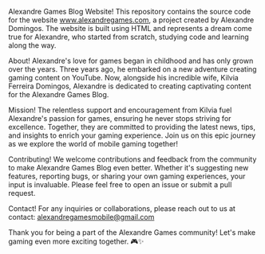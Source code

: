 Alexandre Games Blog Website!
This repository contains the source code for the website www.alexandregames.com, a project created by Alexandre Domingos. The website is built using HTML and represents a dream come true for Alexandre, who started from scratch, studying code and learning along the way.

About!
Alexandre's love for games began in childhood and has only grown over the years. Three years ago, he embarked on a new adventure creating gaming content on YouTube. Now, alongside his incredible wife, Kilvia Ferreira Domingos, Alexandre is dedicated to creating captivating content for the Alexandre Games Blog.

Mission!
The relentless support and encouragement from Kilvia fuel Alexandre's passion for games, ensuring he never stops striving for excellence. Together, they are committed to providing the latest news, tips, and insights to enrich your gaming experience. Join us on this epic journey as we explore the world of mobile gaming together!

Contributing!
We welcome contributions and feedback from the community to make Alexandre Games Blog even better. Whether it's suggesting new features, reporting bugs, or sharing your own gaming experiences, your input is invaluable. Please feel free to open an issue or submit a pull request.

Contact!
For any inquiries or collaborations, please reach out to us at contact: alexandregamesmobile@gmail.com 

Thank you for being a part of the Alexandre Games community! Let's make gaming even more exciting together. 🎮✨







